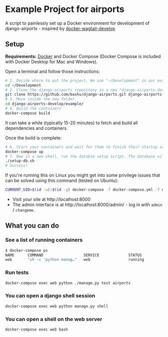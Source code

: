 Example Project for airports
============================

A script to painlessly set up a Docker environment for development of django-airports - inspired by [docker-wagtail-develop](https://github.com/wagtail/docker-wagtail-develop)

Setup
-----

**Requirements:** [Docker](https://www.docker.com/) and Docker Compose (Docker Compose is included with Docker Desktop for Mac and Windows).

Open a terminal and follow those instructions:

```sh
# 1. Decide where to put the project. We use "~/Development" in our examples.
cd ~/Development
# 2. Clone the django-airports repository in a new "django-airports-develep" folder.
git clone https://github.com/bashu/django-airports.git django-airports-develop
# 3. Move inside the new folder.
cd django-airports-develop/example/
# 4. Build the containers
docker-compose build
```

It can take a while (typically 15-20 minutes) to fetch and build all dependencies and containers.

Once the build is complete:

```sh
# 6. Start your containers and wait for them to finish their startup scripts.
docker-compose up
# 7. Now in a new shell, run the databse setup script. The database will be persisted across container executions by Docker's Volumes system so you will only need to run this commmand the first time you start the database.
./setup-db.sh
# Success!
```

If you're running this on Linux you might get into some privilege issues that can be solved using this command (tested on Ubuntu):
```sh
CURRENT_UID=$(id -u):$(id -g) docker-compose -f docker-compose.yml -f docker-compose.linux.yml up
```

- Visit your site at http://localhost:8000
- The admin interface is at http://localhost:8000/admin/ - log in with `admin` / `changeme`.

What you can do
---------------

### See a list of running containers

```sh
$ docker-compose ps
NAME      COMMAND                  SERVICE             STATUS              PORTS
web       "sh -c 'python manag…"   web                 running             0.0.0.0:8000->8000/tcp
```

### Run tests
```sh
docker-compose exec web python ./manage.py test airports
```

### You can open a django shell session

```sh
docker-compose exec web python manage.py shell
```

### You can open a shell on the web server

```sh
docker-compose exec web bash
```
